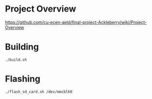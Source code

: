 # Project Overview

https://github.com/cu-ecen-aeld/final-project-Ackleberry/wiki/Project-Overview

# Building

`./build.sh`

# Flashing

`./flash_sd_card.sh /dev/mmcblk0`